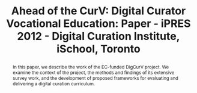 ---
abstract: In this paper, we describe the work of the EC-funded DigCurV project. We
  examine the context of the project, the methods and findings of its extensive survey
  work, and the development of proposed frameworks for evaluating and delivering a
  digital curation curriculum.
creators:
- Gow, Ann
- Molloy, Laura
date: null
document_url: https://services.phaidra.univie.ac.at/api/object/o:293862/download
grand_parent: iPRES
institutions: []
keywords:
- ischool
- toronto
- canada
- training
- education
- skills
- skills frameworks
- vocational training
- lifelong learning
- curriculum development
- digital curation
- europe
landing_page_url: https://phaidra.univie.ac.at/o:293862
language: eng
layout: publication
license: CC BY-NC-SA 3.0 AT
notes_url: null
parent: iPRES 2012
presentation_url: null
size: 637943
source_name: iPRES
title: 'Ahead of the CurV: Digital Curator Vocational Education: Paper - iPRES 2012
  - Digital Curation Institute, iSchool, Toronto'
type: paper
year: 2012
---